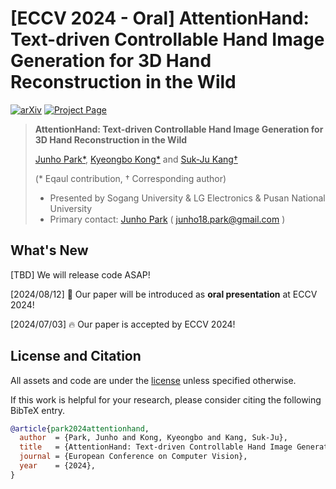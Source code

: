 # [ECCV 2024 - Oral] AttentionHand: Text-driven Controllable Hand Image Generation for 3D Hand Reconstruction in the Wild
[![arXiv](https://img.shields.io/badge/arXiv-2407.18034-b31b1b.svg
)](https://arxiv.org/abs/2407.18034)
[![Project Page](https://img.shields.io/badge/Project-Page-Green)](https://redorangeyellowy.github.io/AttentionHand/)

> **AttentionHand: Text-driven Controllable Hand Image Generation for 3D Hand Reconstruction in the Wild**
>
> [Junho Park*](https://scholar.google.com/citations?user=1OSw79kAAAAJ&hl=ko), [Kyeongbo Kong*](https://scholar.google.com/citations?user=O9QSF7UAAAAJ&hl=ko&oi=ao) and [Suk-Ju Kang†](https://scholar.google.com/citations?user=3WYxpuYAAAAJ&hl=ko&oi=ao)
> 
> (\* Eqaul contribution, † Corresponding author)
>
> - Presented by Sogang University & LG Electronics & Pusan National University
> - Primary contact: [Junho Park](https://scholar.google.com/citations?user=1OSw79kAAAAJ&hl=ko) ( junho18.park@gmail.com ) 

## What's New<a name="news"></a>

[TBD] We will release code ASAP!

[2024/08/12] :rocket: Our paper will be introduced as **oral presentation** at ECCV 2024!

[2024/07/03] :fire: Our paper is accepted by ECCV 2024!

## License and Citation <a name="license-and-citation"></a>

All assets and code are under the [license](./LICENSE) unless specified otherwise.

If this work is helpful for your research, please consider citing the following BibTeX entry.

``` bibtex
@article{park2024attentionhand,
  author  = {Park, Junho and Kong, Kyeongbo and Kang, Suk-Ju},
  title   = {AttentionHand: Text-driven Controllable Hand Image Generation for 3D Hand Reconstruction in the Wild},
  journal = {European Conference on Computer Vision},
  year    = {2024},
}
```
